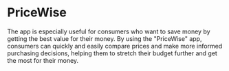 # PriceWise
The app is especially useful for consumers who want to save money by getting the best value for their money. By using the "PriceWise" app, consumers can quickly and easily compare prices and make more informed purchasing decisions, helping them to stretch their budget further and get the most for their money.
